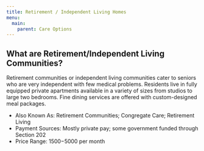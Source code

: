 ```yaml
---
title: Retirement / Independent Living Homes
menu:
  main:
    parent: Care Options
---
```


## What are Retirement/Independent Living Communities?

Retirement communities or independent living communities cater to seniors who are very independent with few medical problems. Residents live in fully equipped private apartments available in a variety of sizes from studios to large two bedrooms. Fine dining services are offered with custom-designed meal packages.

* Also Known As: Retirement Communities; Congregate Care; Retirement Living
* Payment Sources: Mostly private pay; some government funded through Section 202
* Price Range: $1500-$5000 per month
